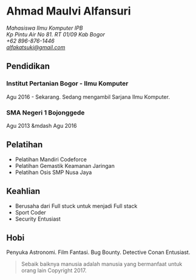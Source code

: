 # Ahmad Maulvi Alfansuri 

*Mahasiswa Ilmu Komputer IPB*\
*Kp Pintu Air No 81. RT 01/09 Kab Bogor*\
*+62 896-876-1446*\
*alfakatsuki@gmail.com*

## Pendidikan 
### Institut Pertanian Bogor - Ilmu Komputer
Agu 2016 - Sekarang. Sedang mengambil Sarjana Ilmu Komputer.

### SMA Negeri 1 Bojonggede
Agu 2013 &mdash Agu 2016

## Pelatihan

- Pelatihan Mandiri Codeforce
- Pelatihan Gemastik Keamanan Jaringan
- Pelatihan Osis SMP Nusa Jaya

## Keahlian 

- Berusaha dari Full stuck untuk menjadi Full stack
- Sport Coder
- Security Entusiast

## Hobi

Penyuka Astronomi. Film Fantasi. Bug Bounty. Detective Conan Entusiast.

> Sebaik baiknya manusia adalah manusia yang bermanfaat untuk orang lain
Copyright 2017. 
